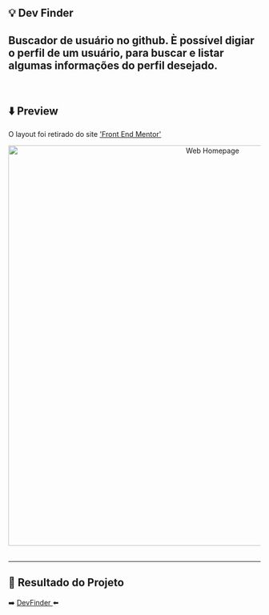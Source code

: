 ## :bulb: Dev Finder

## Buscador de usuário no github. È possível digiar o perfil de um usuário, para buscar e listar algumas informações do perfil desejado.

<br>

## :arrow_down: Preview

O layout foi retirado do site <a href="https://www.frontendmentor.io/challenges/github-user-search-app-Q09YOgaH6">'Front End Mentor'</a>

<p align="center" >
  <img alt="Web Homepage" title"Web-Home" src="https://i.imgur.com/VUqnWdk.png" width="800px">   
  <br><br>  
  
</p>

---

## 🚀 Resultado do Projeto

:arrow_right: <a href="https://rvianna16.github.io/devfinder/" target="_blank"> DevFinder </a> :arrow_left:
